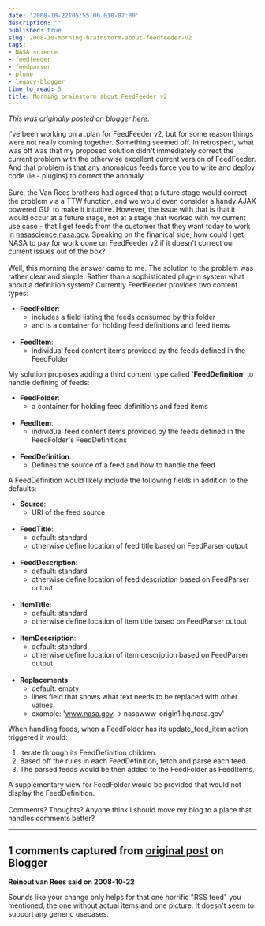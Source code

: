 ```yaml
---
date: '2008-10-22T05:55:00.010-07:00'
description: ''
published: true
slug: 2008-10-morning-brainstorm-about-feedfeeder-v2
tags:
- NASA science
- feedfeeder
- feedparser
- plone
- legacy-blogger
time_to_read: 5
title: Morning brainstorm about FeedFeeder v2
---
```


*This was originally posted on blogger [here](https://pydanny.blogspot.com/2008/10/morning-brainstorm-about-feedfeeder-v2.html)*.

I've been working on a .plan for FeedFeeder v2, but for some reason things were not really coming together.  Something seemed off.  In retrospect, what was off was that my proposed solution didn't immediately correct the current problem with the otherwise excellent current version of FeedFeeder.  And that problem is that any anomalous feeds force you to write and deploy code (ie - plugins) to correct the anomaly.<br /><br />Sure, the Van Rees brothers had agreed that a future stage would correct the problem via a TTW function, and we would even consider a handy AJAX powered GUI to make it intuitive.  However, the issue with that is that it would occur at a future stage, not at a stage that worked with my current use case - that I get feeds from the customer that they want today to work in <a href="http://nasascience.nasa.gov/">nasascience.nasa.gov</a>.  Speaking on the finanical side, how could I get NASA to pay for work done on FeedFeeder v2 if it doesn't correct our current issues out of the box?<br /><br />Well, this morning the answer came to me.  The solution to the problem was rather clear and simple.  Rather than a sophisticated plug-in system what about a definition system?  Currently FeedFeeder provides two content types:<br /> <ul><li><span style="font-weight: bold;">FeedFolder</span>:<br />         <ul><li>includes a field listing the feeds consumed by this folder</li>            <li>and is a container for holding feed definitions and feed items</li>        </ul>    </li><br /> <li><span style="font-weight: bold;">FeedItem</span>:<br />         <ul><li>individual feed content items provided by the feeds defined in the FeedFolder</li>        </ul>    </li></ul>My solution proposes adding a third content type called '<span style="font-weight: bold;">FeedDefinition</span>' to handle defining of feeds:<br /> <ul><li><span style="font-weight: bold;">FeedFolder</span>:<br />         <ul><li>a container for holding feed definitions and feed items</li><br />     </ul>            </li>    <li><span style="font-weight: bold;">FeedItem</span>:<br />         <ul><li>individual feed content items provided by the feeds defined in the FeedFolder's FeedDefinitions</li><br />     </ul>    </li>    <li><span style="font-weight: bold;">FeedDefinition</span>:<br />         <ul><li>Defines the source of a feed and how to handle the feed</li>        </ul>    </li></ul>A FeedDefinition would likely include the following fields in addition to the defaults:<br /> <ul><li><span style="font-weight: bold;">Source</span>:<br />         <ul><li>URI of the feed source</li><br />     </ul>    </li>    <li><span style="font-weight: bold;">FeedTitle</span>:<br />         <ul><li>default: standard</li><li>otherwise define location of feed title based on FeedParser output</li>        </ul>    </li><br /> <li><span style="font-weight: bold;">FeedDescription</span>:<br />         <ul><li>default: standard</li>            <li>otherwise define location of feed description based on FeedParser output</li>        </ul>                </li><br /> <li><span style="font-weight: bold;">ItemTitle</span>:<br />         <ul><li>default: standard</li>            <li>otherwise define location of item title based on FeedParser output</li>        </ul>    </li><br /> <li><span style="font-weight: bold;">ItemDescription</span>:<br />         <ul><li>default: standard</li>            <li>otherwise define location of item description based on FeedParser output</li>        </ul>                </li><br /> <li><span style="font-weight: bold;">Replacements</span>:<br />         <ul><li>default: empty</li>            <li>lines field that shows what text needs to be replaced with other values.</li>            <li>example: 'www.nasa.gov -> nasawww-origin1.hq.nasa.gov'</li>        </ul>    </li></ul>When handling feeds, when a FeedFolder has its update_feed_item action triggered it would:<br /><ol><li>Iterate through its FeedDefinition children.</li><li>Based off the rules in each FeedDefinition, fetch and parse each feed.<br /></li><li>The parsed feeds would be then added to the FeedFolder as FeedItems.</li></ol>A supplementary view for FeedFolder would be provided that would not display the FeedDefinition.<br /><br />Comments?  Thoughts?  Anyone think I should move my blog to a place that handles comments better?

---

## 1 comments captured from [original post](https://pydanny.blogspot.com/2008/10/morning-brainstorm-about-feedfeeder-v2.html) on Blogger

**Reinout van Rees said on 2008-10-22**

Sounds like your change only helps for that one horrific "RSS feed" you mentioned, the one without actual items and one picture. It doesn't seem to support any generic usecases.

